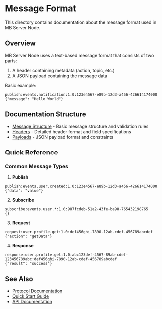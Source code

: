 # Message Format

This directory contains documentation about the message format used in MB Server Node.

## Overview

MB Server Node uses a text-based message format that consists of two parts:
1. A header containing metadata (action, topic, etc.)
2. A JSON payload containing the message data

Basic example:
```
publish:events.notification:1.0:123e4567-e89b-12d3-a456-426614174000
{"message": "Hello World"}
```

## Documentation Structure

- [Message Structure](structure.md) - Basic message structure and validation rules
- [Headers](headers.md) - Detailed header format and field specifications
- [Payloads](payloads.md) - JSON payload format and constraints

## Quick Reference

### Common Message Types

1. **Publish**
```
publish:events.user.created:1.0:123e4567-e89b-12d3-a456-426614174000
{"data": "value"}
```

2. **Subscribe**
```
subscribe:events.user.*:1.0:987fcdeb-51a2-43fe-ba98-765432198765
{}
```

3. **Request**
```
request:user.profile.get:1.0:def456ghi-7890-12ab-cdef-456789abcdef
{"action": "getData"}
```

4. **Response**
```
response:user.profile.get:1.0:abc123def-4567-89ab-cdef-123456789abc:def456ghi-7890-12ab-cdef-456789abcdef
{"result": "success"}
```

## See Also

- [Protocol Documentation](../protocols/README.md)
- [Quick Start Guide](../getting-started/quickstart.md)
- [API Documentation](../api/README.md)